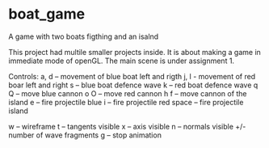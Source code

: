# boat_game
A game with two boats figthing and an isalnd

This project had multile smaller projects inside. It is about making a game in immediate mode of openGL. The main scene is under assignment 1. 

Controls: 
a, d – movement of blue boat left and rigth
j, l - movement of red boar left and right 
s – blue boat defence wave 
k – red boat defence wave 
q Q – move blue cannon 
o O – move red cannon 
h f – move cannon of the island 
e – fire projectile blue 
i – fire projectile red 
space – fire projectile island 

w – wireframe 
t – tangents visible 
x – axis visible 
n – normals visible 
+/- number of wave fragments
g – stop animation 

